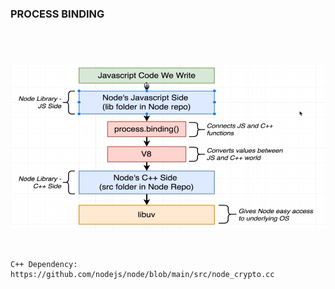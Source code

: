 ### PROCESS BINDING
#

<br />

![Process Binding](./images/image-dependency-binding.png)

<br />

```plaintext
C++ Dependency: https://github.com/nodejs/node/blob/main/src/node_crypto.cc
```
